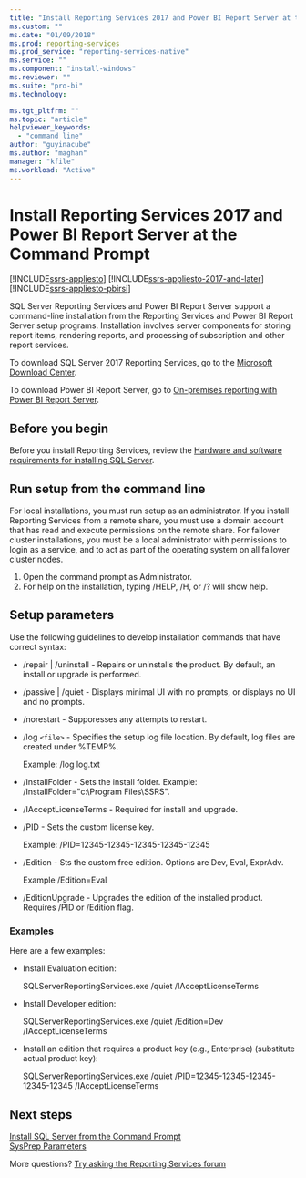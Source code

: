 ```yaml
---
title: "Install Reporting Services 2017 and Power BI Report Server at the Command Prompt | Microsoft Docs"
ms.custom: ""
ms.date: "01/09/2018"
ms.prod: reporting-services
ms.prod_service: "reporting-services-native"
ms.service: ""
ms.component: "install-windows"
ms.reviewer: ""
ms.suite: "pro-bi"
ms.technology: 

ms.tgt_pltfrm: ""
ms.topic: "article"
helpviewer_keywords: 
  - "command line"
author: "guyinacube"
ms.author: "maghan"
manager: "kfile"
ms.workload: "Active"
---
```

# Install Reporting Services 2017 and Power BI Report Server at the Command Prompt

[!INCLUDE[ssrs-appliesto](../../includes/ssrs-appliesto.md)] [!INCLUDE[ssrs-appliesto-2017-and-later](../../includes/ssrs-appliesto-2017-and-later.md)] [!INCLUDE[ssrs-appliesto-pbirsi](../../includes/ssrs-appliesto-pbirs.md)]

SQL Server Reporting Services and Power BI Report Server support a command-line installation from the Reporting Services and Power BI Report Server setup programs. Installation involves server components for storing report items, rendering reports, and processing of subscription and other report services. 

To download SQL Server 2017 Reporting Services, go to the [Microsoft Download Center](https://www.microsoft.com/download/details.aspx?id=55252).

To download Power BI Report Server, go to [On-premises reporting with Power BI Report Server](https://powerbi.microsoft.com/report-server/).

## Before you begin

Before you install Reporting Services, review the [Hardware and software requirements for installing SQL Server](../../sql-server/install/hardware-and-software-requirements-for-installing-sql-server.md).

## Run setup from the command line

For local installations, you must run setup as an administrator. If you install Reporting Services from a remote share, you must use a domain account that has read and execute permissions on the remote share. For failover cluster installations, you must be a local administrator with permissions to login as a service, and to act as part of the operating system on all failover cluster nodes.

1. Open the command prompt as Administrator.
2. For help on the installation, typing /HELP, /H, or /? will show help.

## Setup parameters

Use the following guidelines to develop installation commands that have correct syntax:

- /repair | /uninstall - Repairs or uninstalls the product. By default, an install or upgrade is performed.
- /passive | /quiet - Displays minimal UI with no prompts, or displays no UI and no prompts.
- /norestart - Supporesses any attempts to restart.
- /log `<file>` - Specifies the setup log file location. By default, log files are created under %TEMP%.

    Example: /log log.txt
- /InstallFolder - Sets the install folder. Example: /InstallFolder="c:\Program Files\SSRS".
- /IAcceptLicenseTerms - Required for install and upgrade.
- /PID - Sets the custom license key. 

   Example: /PID=12345-12345-12345-12345-12345
- /Edition - Sts the custom free edition. Options are Dev, Eval, ExprAdv. 

    Example /Edition=Eval
- /EditionUpgrade - Upgrades the edition of the installed product. Requires /PID or /Edition flag.

### Examples

Here are a few examples:
- Install Evaluation edition:

    SQLServerReportingServices.exe /quiet /IAcceptLicenseTerms
- Install Developer edition:

    SQLServerReportingServices.exe /quiet /Edition=Dev /IAcceptLicenseTerms
- Install an edition that requires a product key (e.g., Enterprise) (substitute actual product key):

     SQLServerReportingServices.exe /quiet /PID=12345-12345-12345-12345-12345 /IAcceptLicenseTerms




## Next steps

[Install SQL Server from the Command Prompt](../../database-engine/install-windows/install-sql-server-from-the-command-prompt.md)   
[SysPrep Parameters](../../database-engine/install-windows/install-sql-server-from-the-command-prompt.md#SysPrep)   

More questions? [Try asking the Reporting Services forum](http://go.microsoft.com/fwlink/?LinkId=620231)

